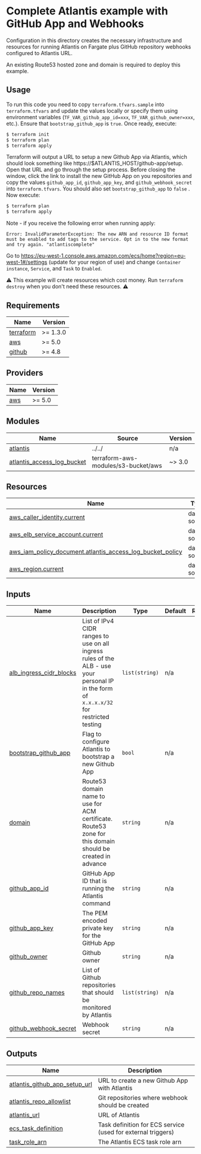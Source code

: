 # Complete Atlantis example with GitHub App and Webhooks

Configuration in this directory creates the necessary infrastructure and resources for running Atlantis on Fargate plus GitHub repository webhooks configured to Atlantis URL.

An existing Route53 hosted zone and domain is required to deploy this example.

## Usage

To run this code you need to copy `terraform.tfvars.sample` into `terraform.tfvars` and update the values locally or specify them using environment variables (`TF_VAR_github_app_id=xxx`, `TF_VAR_github_owner=xxx`, etc.). Ensure that `bootstrap_github_app` is `true`.  Once ready, execute:

```bash
$ terraform init
$ terraform plan
$ terraform apply
```

Terraform will output a URL to setup a new Github App via Atlantis, which should look something like https://$ATLANTIS_HOST/github-app/setup. Open that URL and go through the setup process. Before closing the window, click the link to install the new GitHub App on you repositories and copy the values `github_app_id`, `github_app_key`, and `github_webhook_secret` into `terraform.tfvars`. You should also set `bootstrap_github_app` to `false` . Now execute:

```bash
$ terraform plan
$ terraform apply

```

Note - if you receive the following error when running apply:

`Error: InvalidParameterException: The new ARN and resource ID format must be enabled to add tags to the service. Opt in to the new format and try again. "atlantiscomplete"`

Go to https://eu-west-1.console.aws.amazon.com/ecs/home?region=eu-west-1#/settings (update for your region of use) and change `Container instance`, `Service`, and `Task` to `Enabled`.

⚠️ This example will create resources which cost money. Run `terraform destroy` when you don't need these resources. ⚠️

<!-- BEGINNING OF PRE-COMMIT-TERRAFORM DOCS HOOK -->
## Requirements

| Name | Version |
|------|---------|
| <a name="requirement_terraform"></a> [terraform](#requirement\_terraform) | >= 1.3.0 |
| <a name="requirement_aws"></a> [aws](#requirement\_aws) | >= 5.0 |
| <a name="requirement_github"></a> [github](#requirement\_github) | >= 4.8 |

## Providers

| Name | Version |
|------|---------|
| <a name="provider_aws"></a> [aws](#provider\_aws) | >= 5.0 |

## Modules

| Name | Source | Version |
|------|--------|---------|
| <a name="module_atlantis"></a> [atlantis](#module\_atlantis) | ../../ | n/a |
| <a name="module_atlantis_access_log_bucket"></a> [atlantis\_access\_log\_bucket](#module\_atlantis\_access\_log\_bucket) | terraform-aws-modules/s3-bucket/aws | ~> 3.0 |

## Resources

| Name | Type |
|------|------|
| [aws_caller_identity.current](https://registry.terraform.io/providers/hashicorp/aws/latest/docs/data-sources/caller_identity) | data source |
| [aws_elb_service_account.current](https://registry.terraform.io/providers/hashicorp/aws/latest/docs/data-sources/elb_service_account) | data source |
| [aws_iam_policy_document.atlantis_access_log_bucket_policy](https://registry.terraform.io/providers/hashicorp/aws/latest/docs/data-sources/iam_policy_document) | data source |
| [aws_region.current](https://registry.terraform.io/providers/hashicorp/aws/latest/docs/data-sources/region) | data source |

## Inputs

| Name | Description | Type | Default | Required |
|------|-------------|------|---------|:--------:|
| <a name="input_alb_ingress_cidr_blocks"></a> [alb\_ingress\_cidr\_blocks](#input\_alb\_ingress\_cidr\_blocks) | List of IPv4 CIDR ranges to use on all ingress rules of the ALB - use your personal IP in the form of `x.x.x.x/32` for restricted testing | `list(string)` | n/a | yes |
| <a name="input_bootstrap_github_app"></a> [bootstrap\_github\_app](#input\_bootstrap\_github\_app) | Flag to configure Atlantis to bootstrap a new Github App | `bool` | n/a | yes |
| <a name="input_domain"></a> [domain](#input\_domain) | Route53 domain name to use for ACM certificate. Route53 zone for this domain should be created in advance | `string` | n/a | yes |
| <a name="input_github_app_id"></a> [github\_app\_id](#input\_github\_app\_id) | GitHub App ID that is running the Atlantis command | `string` | n/a | yes |
| <a name="input_github_app_key"></a> [github\_app\_key](#input\_github\_app\_key) | The PEM encoded private key for the GitHub App | `string` | n/a | yes |
| <a name="input_github_owner"></a> [github\_owner](#input\_github\_owner) | Github owner | `string` | n/a | yes |
| <a name="input_github_repo_names"></a> [github\_repo\_names](#input\_github\_repo\_names) | List of Github repositories that should be monitored by Atlantis | `list(string)` | n/a | yes |
| <a name="input_github_webhook_secret"></a> [github\_webhook\_secret](#input\_github\_webhook\_secret) | Webhook secret | `string` | n/a | yes |

## Outputs

| Name | Description |
|------|-------------|
| <a name="output_atlantis_github_app_setup_url"></a> [atlantis\_github\_app\_setup\_url](#output\_atlantis\_github\_app\_setup\_url) | URL to create a new Github App with Atlantis |
| <a name="output_atlantis_repo_allowlist"></a> [atlantis\_repo\_allowlist](#output\_atlantis\_repo\_allowlist) | Git repositories where webhook should be created |
| <a name="output_atlantis_url"></a> [atlantis\_url](#output\_atlantis\_url) | URL of Atlantis |
| <a name="output_ecs_task_definition"></a> [ecs\_task\_definition](#output\_ecs\_task\_definition) | Task definition for ECS service (used for external triggers) |
| <a name="output_task_role_arn"></a> [task\_role\_arn](#output\_task\_role\_arn) | The Atlantis ECS task role arn |
<!-- END OF PRE-COMMIT-TERRAFORM DOCS HOOK -->

